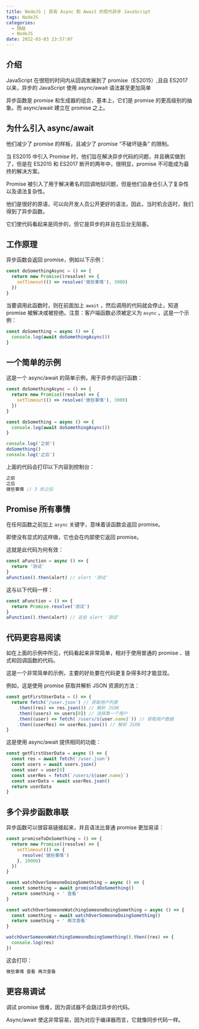 ```yaml
---
title: NodeJS | 具有 Async 和 Await 的现代异步 JavaScript
tags: NodeJS
categories:
  - 随敲
  - NodeJS
date: 2022-03-03 23:57:07
---
```


## 介绍

JavaScript 在很短的时间内从回调发展到了 promise（ES2015）,且自 ES2017 以来，异步的 JavaScript 使用 async/await 语法甚至更加简单

<!-- more -->

异步函数是 promise 和生成器的组合，基本上，它们是 promise 的更高级别的抽象。而 async/await 建立在 promise 之上。

## 为什么引入 async/await

他们减少了 promise 的样板，且减少了 promise “不破坏链条” 的限制。

当 ES2015 中引入 Promise 时，他们旨在解决异步代码的问题，并且确实做到了，但是在 ES2015 和 ES2017 断开的两年中，很明显，promise 不可能成为最终的解决方案。

Promise 被引入了用于解决著名的回调地狱问题，但是他们自身也引入了复杂性以及语法复杂性。

他们是很好的原语，可以向开发人员公开更好的语法，因此，当时机合适时，我们得到了异步函数。

它们使代码看起来是同步的，但它是异步的并且在后台无阻塞。

## 工作原理

异步函数会返回 promise，例如以下示例：

```js
const doSomethingAsync = () => {
  return new Promise((resolve) => {
    setTimeout(() => resolve('做些事情'), 3000)
  })
}
```

当要调用此函数时，则在前面加上 `await` ，然后调用的代码就会停止，知道 promise 被解决或被拒绝。注意：客户端函数必须被定义为 `async` 。这是一个示例：

```js
const doSomething = async () => {
  console.log(await doSomethingAsync())
}
```

## 一个简单的示例

这是一个 async/await 的简单示例，用于异步的运行函数：

```js
const doSomethingAsync = () => {
  return new Promise((resolve) => {
    setTimeout(() => resolve('做些事情'), 3000)
  })
}

const doSomething = async () => {
  console.log(await doSomethingAsync())
}

console.log('之前')
doSomething()
console.log('之后')
```

上面的代码会打印以下内容到控制台：

```js
之前
之后
做些事情 // 3 秒之后
```

## Promise 所有事情

在任何函数之前加上 `async` 关键字，意味着该函数会返回 promise。

即使没有显式的这样做，它也会在内部使它返回 promise。

这就是此代码为何有效：

```js
const aFunction = async () => {
  return '测试'
}
aFunction().then(alert) // alert '测试'
```

这与以下代码一样：

```js
const aFunction = () => {
  return Promise.resolve('测试')
}
aFunction().then(alert) // 这会 alert '测试'
```

## 代码更容易阅读

如在上面的示例中所见，代码看起来非常简单，相对于使用普通的 promise 、链式和回调函数的代码。

这是一个非常简单的示例，主要的好处要在代码更复杂得多时才能显现。

例如，这是使用 promise 获取并解析 JSON 资源的方法：

```js
const getFirstUserData = () => {
  return fetch('/user.json') // 获取用户列表
    .then((res) => res.json()) // 解析 JSON
    .then((users) => users[0]) // 选择第一个用户
    .then((user) => fetch(`/users/${user.name}`)) // 获取用户数据
    .then((userRes) => userRes.json()) // 解析 JSON
}
```

这是使用 async/await 提供相同的功能：

```js
const getFirstUserData = async () => {
  const res = await fetch('/user.json')
  const users = await users.json()
  const user = user[0]
  const userRes = fetch(`/users/${user.name}`)
  const userData = await userRes.json()
  return userData
}
```

<!-- 确实，好处要在代码更复杂的情况下才能显现。那就是更他妈复杂了 -->

## 多个异步函数串联

异步函数可以很容易链接起来，并且语法比普通 promise 更加易读：

```js
const promiseToDoSomething = () => {
  return new Promise((resolve) => {
    setTimeout(() => {
      resolve('做些事情')
    }, 10000)
  })
}

const watchOverSomeoneDoingSomething = async () => {
  const something = await promiseToDoSomething()
  return something + ' 查看'
}

const watchOverSomeoneWatchingSomeoneDoingSomething = async () => {
  const something = await watchOverSomeoneDoingSomething()
  return something + ' 再次查看'
}

watchOverSomeoneWatchingSomeoneDoingSomething().then((res) => {
  console.log(res)
})
```

这会打印：

```js
做些事情 查看 再次查看
```

## 更容易调试

调试 promise 很难，因为调试器不会跳过异步的代码。

Async/await 使这非常容易，因为对应于编译器而言，它就像同步代码一样。

